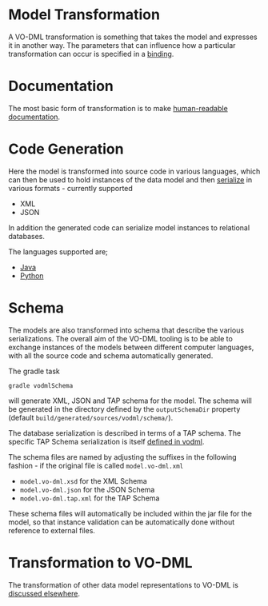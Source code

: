Model Transformation
====================

A VO-DML transformation is something that takes the model and expresses it in another way. The parameters that can influence how a particular transformation can occur is specified in a [binding](Binding.md).

# Documentation

The most basic form of transformation is to make [human-readable documentation](Documentation.md).

# Code Generation

Here the model is transformed into source code in various languages, which can then be used to hold instances
of the data model and then [serialize](Serialization.md) in various formats - currently supported

* XML
* JSON

In addition the generated code can serialize model instances to relational databases.

The languages supported are;

* [Java](JavaCodeGeneration.md)
* [Python](PythonCodeGeneration.md)

# Schema

The models are also transformed into schema that describe the various serializations. The overall aim of the 
VO-DML tooling is to be able to exchange instances of the models between different computer languages, with 
all the source code and schema automatically generated.

The gradle task

```shell
gradle vodmlSchema
```
will generate XML, JSON and TAP schema for the model. The schema will be generated in the directory defined by the `outputSchemaDir` property (default `build/generated/sources/vodml/schema/`).

The database serialization is described in terms of a TAP schema. The specific  TAP Schema serialization is itself [defined in vodml](https://github.com/ivoa/TAPSchemaDM).

The schema files are named by adjusting the suffixes in the following fashion - if the original file is called ```model.vo-dml.xml``` 

* ```model.vo-dml.xsd``` for the XML Schema
* ```model.vo-dml.json``` for the JSON Schema
* ```model.vo-dml.tap.xml``` for the TAP Schema

These schema files will automatically be included within the jar file for the model, so that instance validation can be automatically done without reference to external files.

# Transformation to VO-DML

The transformation of other data model representations to VO-DML is [discussed elsewhere](modelling/TransformingToVODML.md). 

